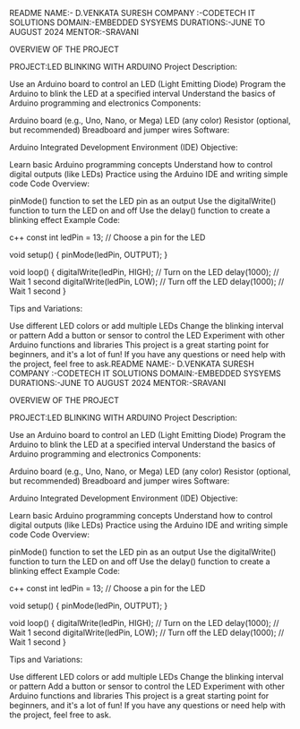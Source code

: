 README NAME:- D.VENKATA SURESH COMPANY :-CODETECH IT SOLUTIONS DOMAIN:-EMBEDDED SYSYEMS DURATIONS:-JUNE TO AUGUST 2024 MENTOR:-SRAVANI

OVERVIEW OF THE PROJECT

PROJECT:LED BLINKING WITH ARDUINO Project Description:

Use an Arduino board to control an LED (Light Emitting Diode) Program the Arduino to blink the LED at a specified interval Understand the basics of Arduino programming and electronics Components:

Arduino board (e.g., Uno, Nano, or Mega) LED (any color) Resistor (optional, but recommended) Breadboard and jumper wires Software:

Arduino Integrated Development Environment (IDE) Objective:

Learn basic Arduino programming concepts Understand how to control digital outputs (like LEDs) Practice using the Arduino IDE and writing simple code Code Overview:

pinMode() function to set the LED pin as an output Use the digitalWrite() function to turn the LED on and off Use the delay() function to create a blinking effect Example Code:

c++ const int ledPin = 13; // Choose a pin for the LED

void setup() { pinMode(ledPin, OUTPUT); }

void loop() { digitalWrite(ledPin, HIGH); // Turn on the LED delay(1000); // Wait 1 second digitalWrite(ledPin, LOW); // Turn off the LED delay(1000); // Wait 1 second }

Tips and Variations:

Use different LED colors or add multiple LEDs Change the blinking interval or pattern Add a button or sensor to control the LED Experiment with other Arduino functions and libraries This project is a great starting point for beginners, and it's a lot of fun! If you have any questions or need help with the project, feel free to ask.README NAME:- D.VENKATA SURESH COMPANY :-CODETECH IT SOLUTIONS DOMAIN:-EMBEDDED SYSYEMS DURATIONS:-JUNE TO AUGUST 2024 MENTOR:-SRAVANI

OVERVIEW OF THE PROJECT

PROJECT:LED BLINKING WITH ARDUINO Project Description:

Use an Arduino board to control an LED (Light Emitting Diode) Program the Arduino to blink the LED at a specified interval Understand the basics of Arduino programming and electronics Components:

Arduino board (e.g., Uno, Nano, or Mega) LED (any color) Resistor (optional, but recommended) Breadboard and jumper wires Software:

Arduino Integrated Development Environment (IDE) Objective:

Learn basic Arduino programming concepts Understand how to control digital outputs (like LEDs) Practice using the Arduino IDE and writing simple code Code Overview:

pinMode() function to set the LED pin as an output Use the digitalWrite() function to turn the LED on and off Use the delay() function to create a blinking effect Example Code:

c++ const int ledPin = 13; // Choose a pin for the LED

void setup() { pinMode(ledPin, OUTPUT); }

void loop() { digitalWrite(ledPin, HIGH); // Turn on the LED delay(1000); // Wait 1 second digitalWrite(ledPin, LOW); // Turn off the LED delay(1000); // Wait 1 second }

Tips and Variations:

Use different LED colors or add multiple LEDs Change the blinking interval or pattern Add a button or sensor to control the LED Experiment with other Arduino functions and libraries This project is a great starting point for beginners, and it's a lot of fun! If you have any questions or need help with the project, feel free to ask.
